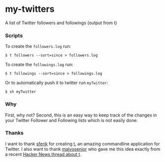 my-twitters
===========

A list of Twitter followers and followings (output from t)

### Scripts

To create the `followers.log` run:

    $ t followers --sort=since > followers.log

To create the `followings.log` run:

    $ t followings --sort=since > followings.log

Or to automatically push it to twitter run `myTwitter`:

    $ sh myTwitter

### Why

First, why not? Second, this is an easy way to keep track of the changes in your
Twitter Follower and Following lists which is not easily done.

### Thanks

I want to thank [sferik](https://github.com/sferik) for creating [t](https://github.com/sferik/t), an amazing commandline application for
Twitter. I also want to thank [malvosenior](https://news.ycombinator.com/user?id=malvosenior) who gave me this idea exactly from a
recent [Hacker News thread about t](https://news.ycombinator.com/item?id=8384643).
